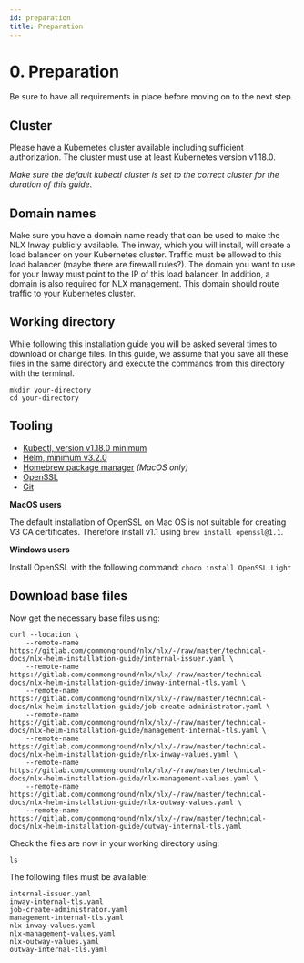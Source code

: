 ```yaml
---
id: preparation
title: Preparation
---
```


# 0. Preparation

Be sure to have all requirements in place before moving on to the next step.

## Cluster

Please have a Kubernetes cluster available including sufficient authorization. The cluster must use at least Kubernetes version v1.18.0.

_Make sure the default kubectl cluster is set to the correct cluster for the duration of this guide._

## Domain names

Make sure you have a domain name ready that can be used to make the NLX Inway publicly available. The inway, which you will install, will create a load balancer on your Kubernetes cluster. Traffic must be allowed to this load balancer (maybe there are firewall rules?). The domain you want to use for your Inway must point to the IP of this load balancer. In addition, a domain is also required for NLX management. This domain should route traffic to your Kubernetes cluster.

## Working directory

While following this installation guide you will be asked several times to download or change files. In this guide, we assume that you save all these files in the same directory and execute the commands from this directory with the terminal.

```
mkdir your-directory
cd your-directory
```

## Tooling

* [Kubectl, version v1.18.0 minimum](https://v1-18.docs.kubernetes.io/docs/tasks/tools/install-kubectl/)
* [Helm, minimum v3.2.0](https://helm.sh/docs/intro/install/)
* [Homebrew package manager](https://brew.sh) *(MacOS only)*
* [OpenSSL](https://www.openssl.org/source/)
* [Git](https://git-scm.com/docs/git-archive)

**MacOS users**

The default installation of OpenSSL on Mac OS is not suitable for creating V3 CA certificates.
Therefore install v1.1 using `brew install openssl@1.1`.

**Windows users**

Install OpenSSL with the following command: `choco install OpenSSL.Light`

## Download base files

Now get the necessary base files using:
```
curl --location \
    --remote-name https://gitlab.com/commonground/nlx/nlx/-/raw/master/technical-docs/nlx-helm-installation-guide/internal-issuer.yaml \
    --remote-name https://gitlab.com/commonground/nlx/nlx/-/raw/master/technical-docs/nlx-helm-installation-guide/inway-internal-tls.yaml \
    --remote-name https://gitlab.com/commonground/nlx/nlx/-/raw/master/technical-docs/nlx-helm-installation-guide/job-create-administrator.yaml \
    --remote-name https://gitlab.com/commonground/nlx/nlx/-/raw/master/technical-docs/nlx-helm-installation-guide/management-internal-tls.yaml \
    --remote-name https://gitlab.com/commonground/nlx/nlx/-/raw/master/technical-docs/nlx-helm-installation-guide/nlx-inway-values.yaml \
    --remote-name https://gitlab.com/commonground/nlx/nlx/-/raw/master/technical-docs/nlx-helm-installation-guide/nlx-management-values.yaml \
    --remote-name https://gitlab.com/commonground/nlx/nlx/-/raw/master/technical-docs/nlx-helm-installation-guide/nlx-outway-values.yaml \
    --remote-name https://gitlab.com/commonground/nlx/nlx/-/raw/master/technical-docs/nlx-helm-installation-guide/outway-internal-tls.yaml
```

Check the files are now in your working directory using:

```
ls
```

The following files must be available:

```
internal-issuer.yaml
inway-internal-tls.yaml
job-create-administrator.yaml
management-internal-tls.yaml
nlx-inway-values.yaml
nlx-management-values.yaml
nlx-outway-values.yaml
outway-internal-tls.yaml
```

